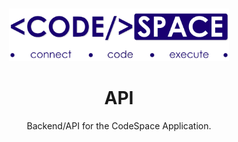 # 

<div align="center">
<img src="./images/codespace.png" width="70%">
<h1>
<span>
API
</span>
</h1>

Backend/API for the CodeSpace Application.
